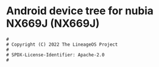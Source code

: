 # Android device tree for nubia NX669J (NX669J)

```
#
# Copyright (C) 2022 The LineageOS Project
#
# SPDX-License-Identifier: Apache-2.0
#
```
